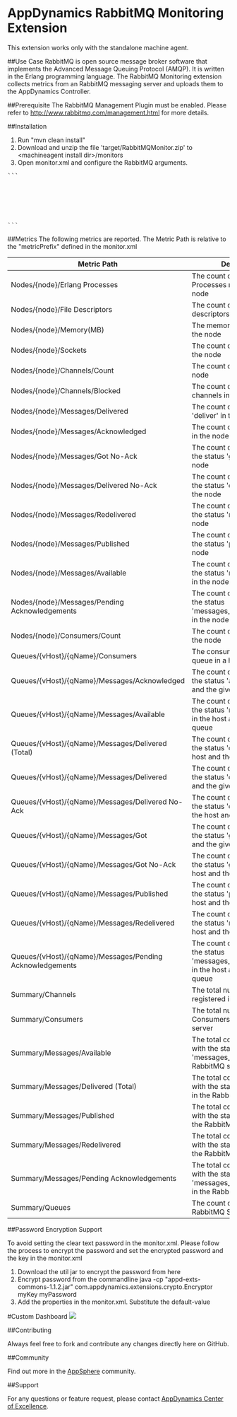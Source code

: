 # AppDynamics RabbitMQ Monitoring Extension

This extension works only with the standalone machine agent.

##Use Case
RabbitMQ is open source message broker software that implements the Advanced Message Queuing Protocol (AMQP). It is written in the Erlang programming language.
The RabbitMQ Monitoring extension collects metrics from an RabbitMQ messaging server and uploads them to the AppDynamics Controller. 

##Prerequisite
The RabbitMQ Management Plugin must be enabled. Please refer to http://www.rabbitmq.com/management.html for more details.

##Installation

1. Run "mvn clean install"
2. Download and unzip the file 'target/RabbitMQMonitor.zip' to \<machineagent install dir\>/monitors
3. Open monitor.xml and configure the RabbitMQ arguments.
<pre>
```
<argument name="host" is-required="true" default-value="localhost"/>
<argument name="port" is-required="true" default-value="15672"/>
<argument name="useSSL" is-required="true" default-value="false"/>
<argument name="username" is-required="true" default-value="guest"/>
<argument name="password" is-required="true" default-value="guest"/>
<argument name="metricPrefix" is-required="true" default-value="Custom Metrics|RabbitMQ|"/>
```
</pre>

##Metrics
The following metrics are reported. The Metric Path is relative to the "metricPrefix" defined in the monitor.xml

| Metric Path  | Description  |
|---------------- |------------- |
| Nodes/{node}/Erlang Processes | The count of Erlang Processes running in the node |
| Nodes/{node}/File Descriptors | The count of open file descriptors in the node |
| Nodes/{node}/Memory(MB) | The memory in MB used by the node |
| Nodes/{node}/Sockets |  The count of open sockets in the node |
| Nodes/{node}/Channels/Count | The count of channels in the node |
| Nodes/{node}/Channels/Blocked |  The count of BLOCKED channels in the node |
| Nodes/{node}/Messages/Delivered | The count of messages 'deliver' in the node |
| Nodes/{node}/Messages/Acknowledged | The count of messages 'ack' in the node |
| Nodes/{node}/Messages/Got No-Ack | The count of messages with the status 'get_no_ack' in the node |
| Nodes/{node}/Messages/Delivered No-Ack | The count of messages with the status 'deliver_no_ack' in the node  |
| Nodes/{node}/Messages/Redelivered | The count of messages with the status 'redeliver' in the node |
| Nodes/{node}/Messages/Published | The count of messages with the status 'publish' in the node |
| Nodes/{node}/Messages/Available | The count of messages with the status 'messages_ready' in the node |
| Nodes/{node}/Messages/Pending Acknowledgements | The count of messages with the status 'messages_unacknowledged' in the node |
| Nodes/{node}/Consumers/Count | The count of consumers for the node |
| Queues/{vHost}/{qName}/Consumers | The consumer count of a queue in a host |
| Queues/{vHost}/{qName}/Messages/Acknowledged | The count of messages with the status 'ack' in the host and the given queue |
| Queues/{vHost}/{qName}/Messages/Available | The count of messages with the status 'messages_ready' in the host and the given queue |
| Queues/{vHost}/{qName}/Messages/Delivered (Total) | The count of messages with the status 'deliver_get' in the host and the given queue |
| Queues/{vHost}/{qName}/Messages/Delivered | The count of messages with the status 'deliver' in the host and the given queue |
| Queues/{vHost}/{qName}/Messages/Delivered No-Ack | The count of messages with the status 'deliver_no_ack' in the host and the given queue |
| Queues/{vHost}/{qName}/Messages/Got | The count of messages with the status 'get' in the host and the given queue |
| Queues/{vHost}/{qName}/Messages/Got No-Ack | The count of messages with the status 'get_no_ack' in the host and the given queue |
| Queues/{vHost}/{qName}/Messages/Published | The count of messages with the status 'publish' in the host and the given queue |
| Queues/{vHost}/{qName}/Messages/Redelivered | The count of messages with the status 'redeliver' in the host and the given queue |
| Queues/{vHost}/{qName}/Messages/Pending Acknowledgements | The count of messages with the status 'messages_unacknowledged' in the host and the given queue |
| Summary/Channels | The total number of channels registered in the server |
| Summary/Consumers | The total number of Consumers registered in the server |
| Summary/Messages/Available | The total count of messages with the status 'messages_ready' in the RabbitMQ server |
| Summary/Messages/Delivered (Total) | The total count of messages with the status 'deliver_get' in the RabbitMQ server |
| Summary/Messages/Published | The total count of messages with the status 'publish' in the RabbitMQ server |
| Summary/Messages/Redelivered | The total count of messages with the status 'redeliver' in the RabbitMQ server |
| Summary/Messages/Pending Acknowledgements | The total count of messages with the status 'messages_unacknowledged' in the RabbitMQ server |
| Summary/Queues | The count of queues in the RabbitMQ Server |


##Password Encryption Support 

To avoid setting the clear text password in the monitor.xml. Please follow the process to encrypt the password and set the encrypted password and the key in the monitor.xml 
1. Download the util jar to encrypt the password from here 
2. Encrypt password from the commandline 
java -cp "appd-exts-commons-1.1.2.jar" com.appdynamics.extensions.crypto.Encryptor myKey myPassword 
3. Add the properties in the monitor.xml. Substitute the default-value 
<argument name="password-encrypted" is-required="true" default-value="<ENCRYPTED_PASSWORD>"/> 
<argument name="encryption-key" is-required="false" default-value="myKey"/>


#Custom Dashboard
![](https://github.com/Appdynamics/rabbitmq-monitoring-extension/raw/master/RabbitMQCustomDashboard.png)

##Contributing

Always feel free to fork and contribute any changes directly here on GitHub.

##Community

Find out more in the [AppSphere](http://appsphere.appdynamics.com/t5/eXchange/RabbitMQ-Monitoring-Extension/idi-p/5717) community.

##Support

For any questions or feature request, please contact [AppDynamics Center of Excellence](mailto:ace-request@appdynamics.com).

